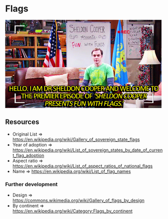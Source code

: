 # Flags

![Fun with Flags](https://raw.githubusercontent.com/cedmax/flags/master/public/fun-with-flags.gif)

## Resources

- Original List => https://en.wikipedia.org/wiki/Gallery_of_sovereign_state_flags
- Year of adoption => https://en.wikipedia.org/wiki/List_of_sovereign_states_by_date_of_current_flag_adoption
- Aspect ratio => https://en.wikipedia.org/wiki/List_of_aspect_ratios_of_national_flags
- Name => https://en.wikipedia.org/wiki/List_of_flag_names

### Further development

- Design => https://commons.wikimedia.org/wiki/Gallery_of_flags_by_design
- By continent => https://en.wikipedia.org/wiki/Category:Flags_by_continent
